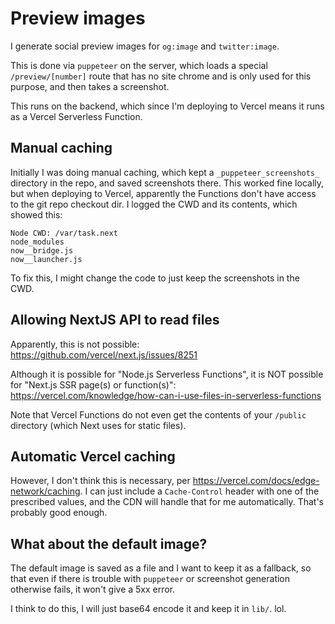 # Preview images

I generate social preview images for `og:image` and `twitter:image`.

This is done via `puppeteer` on the server, which loads a special `/preview/[number]` route that has no site chrome and is only used for this purpose, and then takes a screenshot.

This runs on the backend, which since I'm deploying to Vercel means it runs as a Vercel Serverless Function.

## Manual caching

Initially I was doing manual caching, which kept a `_puppeteer_screenshots_` directory in the repo, and saved screenshots there. This worked fine locally, but when deploying to Vercel, apparently the Functions don't have access to the git repo checkout dir. I logged the CWD and its contents, which showed this:

```
Node CWD: /var/task.next
node_modules
now__bridge.js
now__launcher.js
```

To fix this, I might change the code to just keep the screenshots in the CWD.

## Allowing NextJS API to read files

Apparently, this is not possible: <https://github.com/vercel/next.js/issues/8251>

Although it is possible for "Node.js Serverless Functions", it is NOT possible for "Next.js SSR page(s) or function(s)": <https://vercel.com/knowledge/how-can-i-use-files-in-serverless-functions>

Note that Vercel Functions do not even get the contents of your `/public` directory (which Next uses for static files).

## Automatic Vercel caching

However, I don't think this is necessary, per <https://vercel.com/docs/edge-network/caching>. I can just include a `Cache-Control` header with one of the prescribed values, and the CDN will handle that for me automatically. That's probably good enough.

## What about the default image?

The default image is saved as a file and I want to keep it as a fallback, so that even if there is trouble with `puppeteer` or screenshot generation otherwise fails, it won't give a 5xx error.

I think to do this, I will just base64 encode it and keep it in `lib/`. lol.
